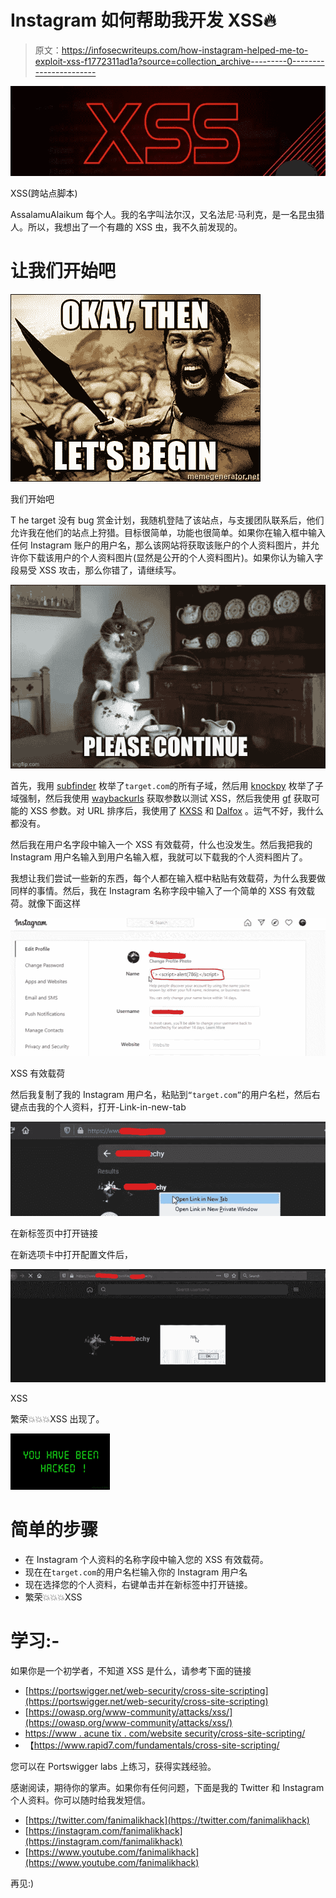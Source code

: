 # Instagram 如何帮助我开发 XSS🔥

> 原文：<https://infosecwriteups.com/how-instagram-helped-me-to-exploit-xss-f1772311ad1a?source=collection_archive---------0----------------------->

![](img/3e1e80421d7868161f2a8e642f658541.png)

XSS(跨站点脚本)

AssalamuAlaikum 每个人。我的名字叫法尔汉，又名法尼·马利克，是一名昆虫猎人。所以，我想出了一个有趣的 XSS 虫，我不久前发现的。

# 让我们开始吧

![](img/15fe2bcfb9a3a6552debf90661b16efb.png)

我们开始吧

T he target 没有 bug 赏金计划，我随机登陆了该站点，与支援团队联系后，他们允许我在他们的站点上狩猎。目标很简单，功能也很简单。如果你在输入框中输入任何 Instagram 账户的用户名，那么该网站将获取该账户的个人资料图片，并允许你下载该用户的个人资料图片(显然是公开的个人资料图片)。如果你认为输入字段易受 XSS 攻击，那么你错了，请继续写。

![](img/7c46abeb5080872fa45f05963dd40df3.png)

首先，我用 [subfinder](https://github.com/projectdiscovery/subfinder) 枚举了`target.com`的所有子域，然后用 [knockpy](https://github.com/guelfoweb/knock) 枚举了子域强制，然后我使用 [waybackurls](https://github.com/tomnomnom/waybackurls) 获取参数以测试 XSS，然后我使用 [gf](https://github.com/tomnomnom/gf) 获取可能的 XSS 参数。对 URL 排序后，我使用了 [KXSS](https://github.com/Emoe/kxss) 和 [Dalfox](https://github.com/hahwul/dalfox) 。运气不好，我什么都没有。

然后我在用户名字段中输入一个 XSS 有效载荷，什么也没发生。然后我把我的 Instagram 用户名输入到用户名输入框，我就可以下载我的个人资料图片了。

我想让我们尝试一些新的东西，每个人都在输入框中粘贴有效载荷，为什么我要做同样的事情。然后，我在 Instagram 名称字段中输入了一个简单的 XSS 有效载荷。就像下面这样

![](img/d39b58a8f4d45b2b96ac31eab857cffe.png)

XSS 有效载荷

然后我复制了我的 Instagram 用户名，粘贴到`“target.com”`的用户名栏，然后右键点击我的个人资料，打开-Link-in-new-tab

![](img/4505dfa7da16834abe980b8d7c1eb8d5.png)

在新标签页中打开链接

在新选项卡中打开配置文件后，

![](img/f81521c7f28980232d00b8c334f58bf1.png)

XSS

繁荣💥💥💥XSS 出现了。

![](img/58a11ddc17447d853d0b48b871bdaa11.png)

# 简单的步骤

*   在 Instagram 个人资料的名称字段中输入您的 XSS 有效载荷。
*   现在在`target.com`的用户名栏输入你的 Instagram 用户名
*   现在选择您的个人资料，右键单击并在新标签中打开链接。
*   繁荣💥💥💥XSS

# 学习:-

如果你是一个初学者，不知道 XSS 是什么，请参考下面的链接

*   [https://portswigger.net/web-security/cross-site-scripting](https://portswigger.net/web-security/cross-site-scripting)
*   [https://owasp.org/www-community/attacks/xss/](https://owasp.org/www-community/attacks/xss/)
*   [https://www . acune tix . com/website security/cross-site-scripting/](https://www.acunetix.com/websitesecurity/cross-site-scripting/)
*   【https://www.rapid7.com/fundamentals/cross-site-scripting/ 

您可以在 Portswigger labs 上练习，获得实践经验。

感谢阅读，期待你的掌声。如果你有任何问题，下面是我的 Twitter 和 Instagram 个人资料。你可以随时给我发短信。

*   [https://twitter.com/fanimalikhack](https://twitter.com/fanimalikhack)
*   [https://instagram.com/fanimalikhack](https://instagram.com/fanimalikhack)
*   [https://www.youtube.com/fanimalikhack](https://www.youtube.com/fanimalikhack)

再见:)